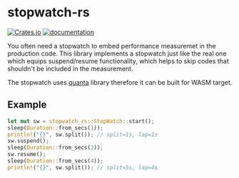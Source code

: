# stopwatch-rs

[![Crates.io](https://img.shields.io/crates/v/stopwatch-rs.svg)](https://crates.io/crates/stopwatch-rs)
[![documentation](https://docs.rs/stopwatch-rs/badge.svg)](https://docs.rs/stopwatch-rs)

You often need a stopwatch to embed performance measuremet in the production code.
This library implements a stopwatch just like the real one which equips
suspend/resume functionality, which helps to skip codes that shouldn't be included
in the measurement.

The stopwatch uses [quanta](https://github.com/metrics-rs/quanta) library therefore it can be built for WASM target.

## Example

```rust
let mut sw = stopwatch_rs::StopWatch::start();
sleep(Duration::from_secs(1));
println!("{}", sw.split()); // split=1s, lap=1s
sw.suspend();
sleep(Duration::from_secs(2));
sw.resume();
sleep(Duration::from_secs(4));
println!("{}", sw.split()); // split=5s, lap=4s
```